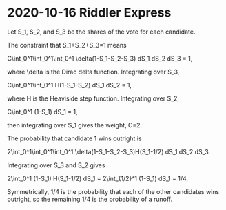 2020-10-16 Riddler Express
==========================
Let S_1, S_2, and S_3 be the shares of the vote for each candidate.

The constraint that S_1+S_2+S_3=1 means

C\int_0^1\int_0^1\int_0^1 \delta(1-S_1-S_2-S_3) dS_1 dS_2 dS_3 = 1,

where \delta is the Dirac delta function.  Integrating over S_3,

C\int_0^1\int_0^1 H(1-S_1-S_2) dS_1 dS_2 = 1,

where H is the Heaviside step function.  Integrating over S_2,

C\int_0^1 (1-S_1) dS_1 = 1,

then integrating over S_1 gives the weight, C=2.

The probability that candidate 1 wins outright is

2\int_0^1\int_0^1\int_0^1 \delta(1-S_1-S_2-S_3)H(S_1-1/2) dS_1 dS_2 dS_3.

Integrating over S_3 and S_2 gives

2\int_0^1 (1-S_1) H(S_1-1/2) dS_1 = 2\int_{1/2}^1 (1-S_1) dS_1 = 1/4.

Symmetrically, 1/4 is the probability that each of the other candidates
wins outright, so the remaining 1/4 is the probability of a runoff.
